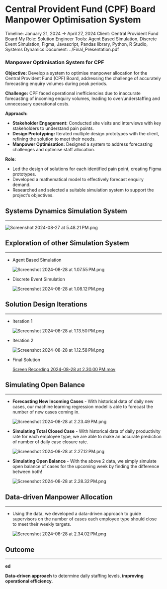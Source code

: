 # Central Provident Fund (CPF) Board Manpower Optimisation System

Timeline: January 21, 2024 → April 27, 2024
Client: Central Provident Fund Board
My Role: Solution Engineer
Tools: Agent Based Simulation, Discrete Event Simulation, Figma, Javascript, Pandas library, Python, R Studio, Systems Dynamics
Document: ../Final_Presentation.pdf

### **Manpower Optimisation System for CPF**

**Objective:** Develop a system to optimise manpower allocation for the Central Provident Fund (CPF) Board, addressing the challenge of accurately forecasting enquiry volumes during peak periods.

**Challenge:** CPF faced operational inefficiencies due to inaccurate forecasting of incoming enquiry volumes, leading to over/understaffing and unnecessary operational costs.

**Approach:**

- **Stakeholder Engagement:** Conducted site visits and interviews with key stakeholders to understand pain points.
- **Design Prototyping:** Iterated multiple design prototypes with the client, refining the solution to meet their needs.
- **Manpower Optimisation:** Designed a system to address forecasting challenges and optimise staff allocation.

**Role:**

- Led the design of solutions for each identified pain point, creating Figma prototypes.
- Developed a mathematical model to effectively forecast enquiry demand.
- Researched and selected a suitable simulation system to support the project’s objectives.

## Systems Dynamics Simulation System

---

![Screenshot 2024-08-27 at 5.48.21 PM.png](Central%20Provident%20Fund%20(CPF)%20Board%20Manpower%20Optimi%20b2d449e2d8584adbaf3efcfdcede232c/Screenshot_2024-08-27_at_5.48.21_PM.png)

## Exploration of other Simulation System

---

- Agent Based Simulation
    
    ![Screenshot 2024-08-28 at 1.07.55 PM.png](Central%20Provident%20Fund%20(CPF)%20Board%20Manpower%20Optimi%20b2d449e2d8584adbaf3efcfdcede232c/Screenshot_2024-08-28_at_1.07.55_PM.png)
    
- Discrete Event Simulation
    
    ![Screenshot 2024-08-28 at 1.08.12 PM.png](Central%20Provident%20Fund%20(CPF)%20Board%20Manpower%20Optimi%20b2d449e2d8584adbaf3efcfdcede232c/Screenshot_2024-08-28_at_1.08.12_PM.png)
    

## Solution Design Iterations

---

- Iteration 1
    
    ![Screenshot 2024-08-28 at 1.13.50 PM.png](Central%20Provident%20Fund%20(CPF)%20Board%20Manpower%20Optimi%20b2d449e2d8584adbaf3efcfdcede232c/Screenshot_2024-08-28_at_1.13.50_PM.png)
    
- Iteration 2
    
    ![Screenshot 2024-08-28 at 1.12.58 PM.png](Central%20Provident%20Fund%20(CPF)%20Board%20Manpower%20Optimi%20b2d449e2d8584adbaf3efcfdcede232c/Screenshot_2024-08-28_at_1.12.58_PM.png)
    
- Final Solution
    
    [Screen Recording 2024-08-28 at 2.30.00 PM.mov](Central%20Provident%20Fund%20(CPF)%20Board%20Manpower%20Optimi%20b2d449e2d8584adbaf3efcfdcede232c/Screen_Recording_2024-08-28_at_2.30.00_PM.mov)
    

## Simulating Open Balance

---

- **Forecasting New Incoming Cases** - With historical data of daily new cases, our machine learning regression model is able to forecast the number of new cases coming in.
    
    ![Screenshot 2024-08-28 at 2.23.49 PM.png](Central%20Provident%20Fund%20(CPF)%20Board%20Manpower%20Optimi%20b2d449e2d8584adbaf3efcfdcede232c/Screenshot_2024-08-28_at_2.23.49_PM.png)
    
- **Simulating Total Closed Case** - With historical data of daily productivity rate for each employee type, we are able to make an accurate prediction of number of daily case closure rate.
    
    ![Screenshot 2024-08-28 at 2.27.12 PM.png](Central%20Provident%20Fund%20(CPF)%20Board%20Manpower%20Optimi%20b2d449e2d8584adbaf3efcfdcede232c/Screenshot_2024-08-28_at_2.27.12_PM.png)
    
- **Simulating Open Balance** - With the above 2 data, we simply simulate open balance of cases for the upcoming week by finding the difference between both!
    
    ![Screenshot 2024-08-28 at 2.28.32 PM.png](Central%20Provident%20Fund%20(CPF)%20Board%20Manpower%20Optimi%20b2d449e2d8584adbaf3efcfdcede232c/Screenshot_2024-08-28_at_2.28.32_PM.png)
    

## Data-driven Manpower Allocation

---

- Using the data, we developed a data-driven approach to guide supervisors on the number of cases each employee type should close to meet their weekly targets.
    
    ![Screenshot 2024-08-28 at 2.34.02 PM.png](Central%20Provident%20Fund%20(CPF)%20Board%20Manpower%20Optimi%20b2d449e2d8584adbaf3efcfdcede232c/Screenshot_2024-08-28_at_2.34.02_PM.png)
    

## Outcome

---

**ed**

**Data-driven approach** to determine daily staffing levels, **improving operational efficiency.**